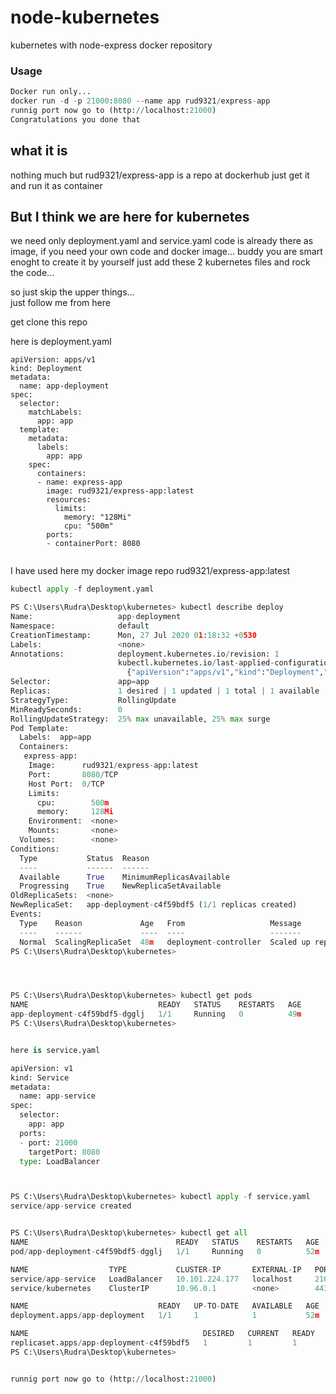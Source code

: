 # node-kubernetes
kubernetes with node-express docker repository


### Usage

```python
Docker run only...
docker run -d -p 21000:8080 --name app rud9321/express-app
runnig port now go to (http://localhost:21000)
Congratulations you done that
```

## what it is 
nothing much but rud9321/express-app is a repo at dockerhub just get it and run it as container 



## But I think we are here for kubernetes 
we need only deployment.yaml and service.yaml code is already there as image, if you need your own code and docker image... buddy you are smart enoght to create it by yourself just add these 2 kubernetes files and rock the code...

so just skip the upper things...  
just follow me from here


get clone this repo

here is deployment.yaml
```kubernetes
apiVersion: apps/v1
kind: Deployment
metadata:
  name: app-deployment
spec:
  selector:
    matchLabels:
      app: app
  template:
    metadata:
      labels:
        app: app
    spec:
      containers:
      - name: express-app
        image: rud9321/express-app:latest
        resources:
          limits:
            memory: "128Mi"
            cpu: "500m"
        ports:
        - containerPort: 8080


```
I have used here my docker image repo rud9321/express-app:latest

```python
kubectl apply -f deployment.yaml

PS C:\Users\Rudra\Desktop\kubernetes> kubectl describe deploy
Name:                   app-deployment
Namespace:              default
CreationTimestamp:      Mon, 27 Jul 2020 01:18:32 +0530
Labels:                 <none>
Annotations:            deployment.kubernetes.io/revision: 1
                        kubectl.kubernetes.io/last-applied-configuration:
                          {"apiVersion":"apps/v1","kind":"Deployment","metadata":{"annotations":{},"name":"app-deployment","namespace":"default"},"spec":{"selector"...
Selector:               app=app
Replicas:               1 desired | 1 updated | 1 total | 1 available | 0 unavailable
StrategyType:           RollingUpdate
MinReadySeconds:        0
RollingUpdateStrategy:  25% max unavailable, 25% max surge
Pod Template:
  Labels:  app=app
  Containers:
   express-app:
    Image:      rud9321/express-app:latest
    Port:       8080/TCP
    Host Port:  0/TCP
    Limits:
      cpu:        500m
      memory:     128Mi
    Environment:  <none>
    Mounts:       <none>
  Volumes:        <none>
Conditions:
  Type           Status  Reason
  ----           ------  ------
  Available      True    MinimumReplicasAvailable
  Progressing    True    NewReplicaSetAvailable
OldReplicaSets:  <none>
NewReplicaSet:   app-deployment-c4f59bdf5 (1/1 replicas created)
Events:
  Type    Reason             Age   From                   Message
  ----    ------             ----  ----                   -------
  Normal  ScalingReplicaSet  48m   deployment-controller  Scaled up replica set app-deployment-c4f59bdf5 to 1
PS C:\Users\Rudra\Desktop\kubernetes>




PS C:\Users\Rudra\Desktop\kubernetes> kubectl get pods   
NAME                             READY   STATUS    RESTARTS   AGE
app-deployment-c4f59bdf5-dgglj   1/1     Running   0          49m
PS C:\Users\Rudra\Desktop\kubernetes>


here is service.yaml

apiVersion: v1
kind: Service
metadata:
  name: app-service
spec:
  selector:
    app: app
  ports:
  - port: 21000
    targetPort: 8080
  type: LoadBalancer



PS C:\Users\Rudra\Desktop\kubernetes> kubectl apply -f service.yaml
service/app-service created


PS C:\Users\Rudra\Desktop\kubernetes> kubectl get all 
NAME                                 READY   STATUS    RESTARTS   AGE
pod/app-deployment-c4f59bdf5-dgglj   1/1     Running   0          52m

NAME                  TYPE           CLUSTER-IP       EXTERNAL-IP   PORT(S)           AGE
service/app-service   LoadBalancer   10.101.224.177   localhost     21000:32628/TCP   46m
service/kubernetes    ClusterIP      10.96.0.1        <none>        443/TCP           133m

NAME                             READY   UP-TO-DATE   AVAILABLE   AGE
deployment.apps/app-deployment   1/1     1            1           52m

NAME                                       DESIRED   CURRENT   READY   AGE
replicaset.apps/app-deployment-c4f59bdf5   1         1         1       52m
PS C:\Users\Rudra\Desktop\kubernetes>


runnig port now go to (http://localhost:21000)
 ```